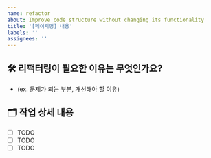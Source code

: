 ```yaml
---
name: refactor
about: Improve code structure without changing its functionality
title: '[페이지명] 내용'
labels: ''
assignees: ''
---
```


## 🛠️ 리팩터링이 필요한 이유는 무엇인가요?

- (ex. 문제가 되는 부분, 개선해야 할 이유)

## 🗂️ 작업 상세 내용

- [ ] TODO
- [ ] TODO
- [ ] TODO
